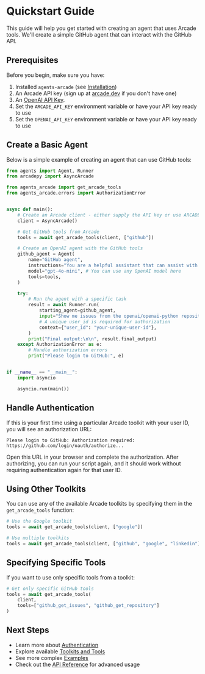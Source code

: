 # Quickstart Guide

This guide will help you get started with creating an agent that uses Arcade tools. We'll create a simple GitHub agent that can interact with the GitHub API.

## Prerequisites

Before you begin, make sure you have:

1. Installed `agents-arcade` (see [Installation](installation.md))
2. An Arcade API key (sign up at [arcade.dev](https://arcade.dev) if you don't have one)
3. An [OpenAI API Key](https://platform.openai.com/docs/libraries#create-and-export-an-api-key).
4. Set the `ARCADE_API_KEY` environment variable or have your API key ready to use
5. Set the `OPENAI_API_KEY` environment variable or have your API key ready to use

## Create a Basic Agent

Below is a simple example of creating an agent that can use GitHub tools:

```python
from agents import Agent, Runner
from arcadepy import AsyncArcade

from agents_arcade import get_arcade_tools
from agents_arcade.errors import AuthorizationError


async def main():
    # Create an Arcade client - either supply the API key or use ARCADE_API_KEY env var
    client = AsyncArcade()

    # Get GitHub tools from Arcade
    tools = await get_arcade_tools(client, ["github"])

    # Create an OpenAI agent with the GitHub tools
    github_agent = Agent(
        name="GitHub agent",
        instructions="You are a helpful assistant that can assist with GitHub API calls.",
        model="gpt-4o-mini", # You can use any OpenAI model here
        tools=tools,
    )

    try:
        # Run the agent with a specific task
        result = await Runner.run(
            starting_agent=github_agent,
            input="Show me issues from the openai/openai-python repository",
            # A unique user_id is required for authorization
            context={"user_id": "your-unique-user-id"},
        )
        print("Final output:\n\n", result.final_output)
    except AuthorizationError as e:
        # Handle authorization errors
        print("Please login to GitHub:", e)


if __name__ == "__main__":
    import asyncio

    asyncio.run(main())
```

## Handle Authentication

If this is your first time using a particular Arcade toolkit with your user ID, you will see an authorization URL:

```
Please login to GitHub: Authorization required: https://github.com/login/oauth/authorize...
```

Open this URL in your browser and complete the authorization. After authorizing, you can run your script again, and it should work without requiring authentication again for that user ID.

## Using Other Toolkits

You can use any of the available Arcade toolkits by specifying them in the `get_arcade_tools` function:

```python
# Use the Google toolkit
tools = await get_arcade_tools(client, ["google"])

# Use multiple toolkits
tools = await get_arcade_tools(client, ["github", "google", "linkedin"])
```

## Specifying Specific Tools

If you want to use only specific tools from a toolkit:

```python
# Get only specific GitHub tools
tools = await get_arcade_tools(
    client,
    tools=["github_get_issues", "github_get_repository"]
)
```

## Next Steps

-   Learn more about [Authentication](authentication.md)
-   Explore available [Toolkits and Tools](../guides/toolkits.md)
-   See more complex [Examples](../examples/github.md)
-   Check out the [API Reference](../api/tools.md) for advanced usage
